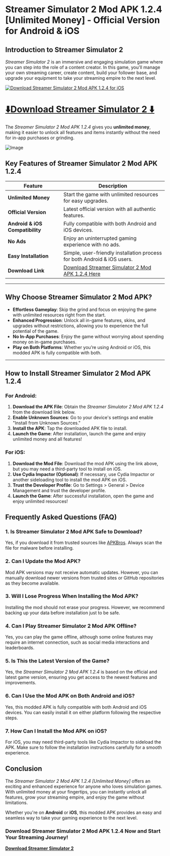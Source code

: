 # Streamer Simulator 2 Mod APK 1.2.4 [Unlimited Money] - Official Version for Android & iOS

## Introduction to Streamer Simulator 2

*Streamer Simulator 2* is an immersive and engaging simulation game where you can step into the role of a content creator. In this game, you'll manage your own streaming career, create content, build your follower base, and upgrade your equipment to take your streaming empire to the next level.

[![Download Streamer Simulator 2 Mod APK 1.2.4 for iOS](https://img.shields.io/badge/Download%20Streamer%20Simulator%202%20Mod%20APK%201.2.4%20for%20iOS-%2300BFFF.svg?style=flat&logo=apple&logoColor=white)](https://apkbros.com/streamer-life-simulator-2-mod-apk/)

# [ ⬇️**Download Streamer Simulator 2** ⬇️](https://apkbros.com/streamer-life-simulator-2-mod-apk/)

The *Streamer Simulator 2 Mod APK 1.2.4* gives you **unlimited money**, making it easier to unlock all features and items instantly without the need for in-app purchases or grinding.

![Image](https://github.com/user-attachments/assets/2e81bf0c-ae29-4811-9f52-05e0ca0d28fa)

## Key Features of Streamer Simulator 2 Mod APK 1.2.4

| Feature                     | Description                                                      |
|-----------------------------|------------------------------------------------------------------|
| **Unlimited Money**          | Start the game with unlimited resources for easy upgrades.      |
| **Official Version**         | Latest official version with all authentic features.            |
| **Android & iOS Compatibility** | Fully compatible with both Android and iOS devices.             |
| **No Ads**                   | Enjoy an uninterrupted gaming experience with no ads.           |
| **Easy Installation**        | Simple, user-friendly installation process for both Android & iOS users. |
| **Download Link**            | [Download Streamer Simulator 2 Mod APK 1.2.4 Here](https://apkbros.com/streamer-life-simulator-2-mod-apk/) |

---

## Why Choose Streamer Simulator 2 Mod APK?

- **Effortless Gameplay**: Skip the grind and focus on enjoying the game with unlimited resources right from the start.
- **Enhanced Progression**: Unlock all in-game features, skins, and upgrades without restrictions, allowing you to experience the full potential of the game.
- **No In-App Purchases**: Enjoy the game without worrying about spending money on in-game purchases.
- **Play on Both Platforms**: Whether you’re using Android or iOS, this modded APK is fully compatible with both.

---

## How to Install Streamer Simulator 2 Mod APK 1.2.4

### For Android:

1. **Download the APK File**: Obtain the *Streamer Simulator 2 Mod APK 1.2.4* from the download link below.
2. **Enable Unknown Sources**: Go to your device's settings and enable "Install from Unknown Sources."
3. **Install the APK**: Tap the downloaded APK file to install.
4. **Launch the Game**: After installation, launch the game and enjoy unlimited money and all features!

### For iOS:

1. **Download the Mod File**: Download the mod APK using the link above, but you may need a third-party tool to install on iOS.
2. **Use Cydia Impactor (Optional)**: If necessary, use Cydia Impactor or another sideloading tool to install the mod APK on iOS.
3. **Trust the Developer Profile**: Go to Settings > General > Device Management and trust the developer profile.
4. **Launch the Game**: After successful installation, open the game and enjoy unlimited resources!

## Frequently Asked Questions (FAQ)

### 1. **Is Streamer Simulator 2 Mod APK Safe to Download?**
Yes, if you download it from trusted sources like [APKBros](https://apkbros.com/streamer-life-simulator-2-mod-apk/). Always scan the file for malware before installing.

### 2. **Can I Update the Mod APK?**
Mod APK versions may not receive automatic updates. However, you can manually download newer versions from trusted sites or GitHub repositories as they become available.

### 3. **Will I Lose Progress When Installing the Mod APK?**
Installing the mod should not erase your progress. However, we recommend backing up your data before installation just to be safe.

### 4. **Can I Play Streamer Simulator 2 Mod APK Offline?**
Yes, you can play the game offline, although some online features may require an internet connection, such as social media interactions and leaderboards.

### 5. **Is This the Latest Version of the Game?**
Yes, the *Streamer Simulator 2 Mod APK 1.2.4* is based on the official and latest game version, ensuring you get access to the newest features and improvements.

### 6. **Can I Use the Mod APK on Both Android and iOS?**
Yes, this modded APK is fully compatible with both Android and iOS devices. You can easily install it on either platform following the respective steps.

### 7. **How Can I Install the Mod APK on iOS?**
For iOS, you may need third-party tools like Cydia Impactor to sideload the APK. Make sure to follow the installation instructions carefully for a smooth experience.

## Conclusion

The *Streamer Simulator 2 Mod APK 1.2.4 [Unlimited Money]* offers an exciting and enhanced experience for anyone who loves simulation games. With unlimited money at your fingertips, you can instantly unlock all features, grow your streaming empire, and enjoy the game without limitations.

Whether you're on **Android** or **iOS**, this modded APK provides an easy and seamless way to take your gaming experience to the next level.

### **Download Streamer Simulator 2 Mod APK 1.2.4 Now and Start Your Streaming Journey!**

[**Download Streamer Simulator 2**](https://apkbros.com/streamer-life-simulator-2-mod-apk/)

